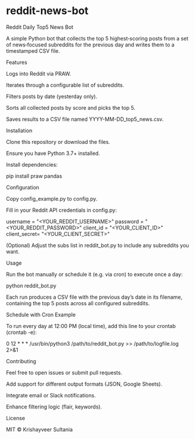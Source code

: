 # reddit-news-bot

Reddit Daily Top5 News Bot

A simple Python bot that collects the top 5 highest‑scoring posts from a set of news‑focused subreddits for the previous day and writes them to a timestamped CSV file.

Features

Logs into Reddit via PRAW.

Iterates through a configurable list of subreddits.

Filters posts by date (yesterday only).

Sorts all collected posts by score and picks the top 5.

Saves results to a CSV file named YYYY-MM-DD_top5_news.csv.

Installation

Clone this repository or download the files.

Ensure you have Python 3.7+ installed.

Install dependencies:

pip install praw pandas

Configuration

Copy config_example.py to config.py.

Fill in your Reddit API credentials in config.py:

username     = "<YOUR_REDDIT_USERNAME>"
password     = "<YOUR_REDDIT_PASSWORD>"
client_id    = "<YOUR_CLIENT_ID>"
client_secret= "<YOUR_CLIENT_SECRET>"

(Optional) Adjust the subs list in reddit_bot.py to include any subreddits you want.

Usage

Run the bot manually or schedule it (e.g. via cron) to execute once a day:

python reddit_bot.py

Each run produces a CSV file with the previous day’s date in its filename, containing the top 5 posts across all configured subreddits.

Schedule with Cron Example

To run every day at 12:00 PM (local time), add this line to your crontab (crontab -e):

0 12 * * * /usr/bin/python3 /path/to/reddit_bot.py >> /path/to/logfile.log 2>&1

Contributing

Feel free to open issues or submit pull requests.

Add support for different output formats (JSON, Google Sheets).

Integrate email or Slack notifications.

Enhance filtering logic (flair, keywords).

License

MIT © Krishayveer Sultania
